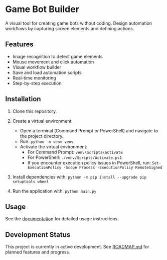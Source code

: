 # Game Bot Builder

A visual tool for creating game bots without coding. Design automation workflows by capturing screen elements and defining actions.

## Features

- Image recognition to detect game elements
- Mouse movement and click automation
- Visual workflow builder
- Save and load automation scripts
- Real-time monitoring
- Step-by-step execution

## Installation

1. Clone this repository.

2. Create a virtual environment:
   - Open a terminal (Command Prompt or PowerShell) and navigate to the project directory.
   - Run: `python -m venv venv`
   - Activate the virtual environment:
     - For Command Prompt: `venv\Scripts\activate`
     - For PowerShell: `./venv/Scripts/Activate.ps1`
     - If you encounter execution policy issues in PowerShell, run:
       `Set-ExecutionPolicy -Scope Process -ExecutionPolicy RemoteSigned`

3. Install dependencies with: `python -m pip install --upgrade pip setuptools wheel`

4. Run the application with: `python main.py`

## Usage

See the [documentation](docs/USER_GUIDE.md) for detailed usage instructions.

## Development Status

This project is currently in active development. See [ROADMAP.md](docs/ROADMAP.md) for planned features and progress.
